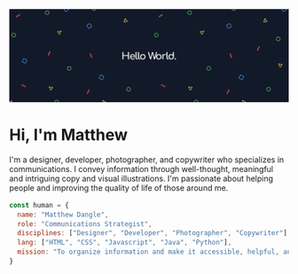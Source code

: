 <img src="https://github.com/MatthewRDangle/MatthewRDangle/blob/main/brand_banner.jpg?raw=true" alt="Blue triangles, circles, squares, and swiggles."/>

# Hi, I'm Matthew
I'm a designer, developer, photographer, and copywriter who specializes in communications. I convey information through well-thought, meaningful and intriguing copy and visual illustrations. I'm passionate about helping people and improving the quality of life of those around me.

```javascript
const human = {
  name: "Matthew Dangle",
  role: "Communications Strategist",
  disciplines: ["Designer", "Developer", "Photographer", "Copywriter"],
  lang: ["HTML", "CSS", "Javascript", "Java", "Python"],
  mission: "To organize information and make it accessible, helpful, and aesthetically appealing."
}
```
